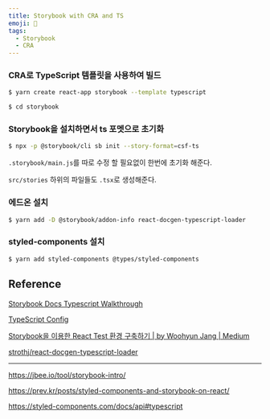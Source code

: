 ```yaml
---
title: Storybook with CRA and TS
emoji: 📔
tags:
  - Storybook
  - CRA
---
```



### CRA로 TypeScript 템플릿을 사용하여 빌드

```bash
$ yarn create react-app storybook --template typescript
```

```bash
$ cd storybook
```



### Storybook을 설치하면서 ts 포멧으로 초기화

```bash
$ npx -p @storybook/cli sb init --story-format=csf-ts
```

`.storybook/main.js`를 따로 수정 할 필요없이 한번에 초기화 해준다.

`src/stories` 하위의 파일들도 `.tsx`로 생성해준다.



### 에드온 설치

```bash
$ yarn add -D @storybook/addon-info react-docgen-typescript-loader
```



### styled-components 설치

```bash
$ yarn add styled-components @types/styled-components
```





## Reference

[Storybook Docs Typescript Walkthrough](https://gist.github.com/shilman/bc9cbedb2a7efb5ec6710337cbd20c0c)

[TypeScript Config](https://storybook.js.org/docs/configurations/typescript-config/#setting-up-typescript-with-babel-loader)

[Storybook을 이용한 React Test 환경 구축하기 | by Woohyun Jang | Medium](https://medium.com/@benjaminwoojang/storybook%EC%9D%84-%EC%9D%B4%EC%9A%A9%ED%95%9C-react-test-%ED%99%98%EA%B2%BD-%EA%B5%AC%EC%B6%95%ED%95%98%EA%B8%B0-65bbe6c453b5)

[strothj/react-docgen-typescript-loader](https://github.com/strothj/react-docgen-typescript-loader)

---

https://jbee.io/tool/storybook-intro/

https://prev.kr/posts/styled-components-and-storybook-on-react/

https://styled-components.com/docs/api#typescript

